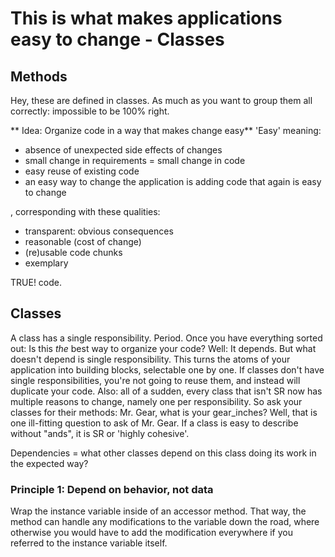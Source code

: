 # This is what makes applications easy to change - Classes
## Methods
Hey, these are defined in classes. As much as you want to group them all correctly: impossible to be 100% right.

** Idea: Organize code in a way that makes change easy**
'Easy' meaning:
- absence of unexpected side effects of changes
- small change in requirements = small change in code
- easy reuse of existing code
- an easy way to change the application is adding code that again is easy to change

, corresponding with these qualities:
- transparent: obvious consequences
- reasonable (cost of change)
- (re)usable code chunks
- exemplary

TRUE! code.

## Classes
A class has a single responsibility. Period.
Once you have everything sorted out: Is this *the* best way to organize your code? Well: It depends.
But what doesn't depend is single responsibility. This turns the atoms of your application into building blocks, selectable one by one.
If classes don't have single responsibilities, you're not going to reuse them, and instead will duplicate your code.
Also: all of a sudden, every class that isn't SR now has multiple reasons to change, namely one per responsibility.
So ask your classes for their methods: Mr. Gear, what is your gear_inches? Well, that is one ill-fitting question to ask of Mr. Gear.
If a class is easy to describe without "ands", it is SR or 'highly cohesive'.

Dependencies = what other classes depend on this class doing its work in the expected way?

### Principle 1: Depend on behavior, not data
  Wrap the instance variable inside of an accessor method. That way, the method can handle any modifications to the variable down the road, where otherwise you would have to add the modification everywhere if you referred to the instance variable itself.